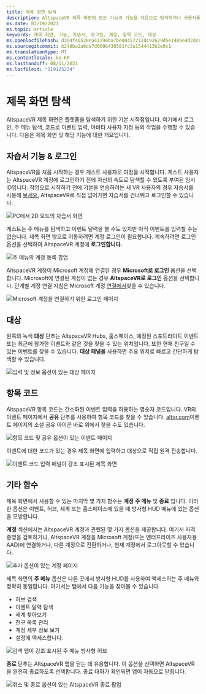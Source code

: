 ```yaml
---
title: 제목 화면 탐색
description: AltspaceVR 제목 화면의 모든 기능과 기능을 처음으로 탐색하거나 사용자를 반환하는 방법을 알아봅니다.
ms.date: 03/19/2021
ms.topic: article
keywords: 제목 화면, 기능, 자습서, 로그인, 계정, 항목 코드, 대상
ms.openlocfilehash: d304f46528ea41296ba7be00457212dc92629d5e1489e4d2dc656622f2a584e3
ms.sourcegitcommit: b248ba2a6da7d669b430581fc3a1544413b2e9c1
ms.translationtype: MT
ms.contentlocale: ko-KR
ms.lasthandoff: 08/11/2021
ms.locfileid: "119125234"
---
```

# <a name="exploring-the-title-screen"></a>제목 화면 탐색

AltspaceVR 제목 화면은 플랫폼을 탐색하기 위한 기본 시작점입니다. 여기에서 로그인, 주 메뉴 탐색, 코드로 이벤트 입력, 아바타 사용자 지정 등의 작업을 수행할 수 있습니다. 다음은 제목 화면 및 해당 기능에 대한 개요입니다. 

## <a name="tutorial-features--login"></a>자습서 기능 & 로그인 

AltspaceVR을 처음 시작하는 경우 게스트 사용자로 여정을 시작합니다. 게스트 사용자는 AltspaceVR 계정에 로그인하기 전에 자신의 속도로 탐색할 수 있도록 부여된 임시 ID입니다. 작업으로 시작하기 전에 기본을 연습하려는 새 VR 사용자의 경우 자습서를 사용해 [보세요.](../tutorials/host-tools-overview.md) AltspaceVR로 직접 넘어가면 자습서를 건너뛰고 로그인할 수 있습니다. 

![PC에서 2D 모드의 자습서 화면](images/title-screen-01.png)

게스트는 주 메뉴를 탐색하고 이벤트 달력을 볼 수도 있지만 아직 이벤트를 입력할 수는 없습니다. 제목 화면 밖으로 이동하려면 계정 로그인이 필요합니다. 계속하려면 로그인 옵션을 선택하여 AltspaceVR 계정에 **로그인합니다.** 

![주 메뉴의 계정 등록 팝업](images/title-screen-03.png)

AltspaceVR 계정이 Microsoft 계정에 연결된 경우 **Microsoft로 로그인** 옵션을 선택합니다. Microsoft에 연결된 계정이 없는 경우 **AltspaceVR로 로그인** 옵션을 선택합니다. 단계별 계정 연결 지침은 Microsoft 계정 [연결에서](../getting-started/linking-microsoft-account.md)찾을 수 있습니다. 

![Microsoft 계정을 연결하기 위한 로그인 페이지](images/title-screen-02.png)

## <a name="destinations"></a>대상 

왼쪽의 녹색 **대상** 단추는 AltspaceVR Hubs, 홈스페이스, 예정된 스포트라이트 이벤트 또는 최근에 참가한 이벤트와 같은 것을 찾을 수 있는 위치입니다. 또한 현재 친구일 수 있는 이벤트를 찾을 수 있습니다. **대상 패널을** 사용하면 주요 위치로 빠르고 간단하게 탐색할 수 있습니다. 

![입력 및 정보 옵션이 있는 대상 페이지](images/title-screen-04.png)

## <a name="entry-code"></a>항목 코드 

AltspaceVR 항목 코드는 간소화된 이벤트 입력을 허용하는 영숫자 코드입니다. VR의 이벤트 페이지에서 **공유** 단추를 사용하여 항목 코드를 찾을 수 있습니다. [altvr.com](https://altvr.com)이벤트 페이지의 소셜 공유 아이콘 바로 위에서 찾을 수도 있습니다. 

![항목 코드 및 공유 옵션이 있는 이벤트 페이지](images/title-screen-05.png)

이벤트에 대한 코드가 있는 경우 제목 화면에 입력하고 대상으로 직접 원격 전송합니다.  

![이벤트 코드 입력 패널이 강조 표시된 제목 화면](images/title-screen-06.png)

## <a name="other-functions"></a>기타 함수 

제목 화면에서 사용할 수 있는 마지막 몇 가지 함수는 **계정** **주 메뉴** 및 **종료** 입니다. 이러한 옵션은 이벤트, 허브, 세계 또는 홈스페이스에 있을 때 방사형 HUD 메뉴에 있는 옵션을 모방합니다. 

**계정** 섹션에서는 AltspaceVR 계정과 관련된 몇 가지 옵션을 제공합니다. 여기서 자격 증명을 검토하거나, AltspaceVR 계정을 Microsoft 계정(또는 엔터프라이즈 사용자용 AAD)에 연결하거나, 다른 계정으로 전환하거나, 현재 계정에서 로그아웃할 수 있습니다. 

![추가 옵션이 있는 계정 페이지](images/title-screen-07.png)

제목 화면의 **주 메뉴** 옵션은 다른 곳에서 방사형 HUD를 사용하여 액세스하는 주 메뉴와 정확히 동일합니다. 여기서는 탭에서 다음 기능을 찾아볼 수 있습니다.

* 허브 검색
* 이벤트 달력 탐색
* 세계 찾아보기
* 친구 목록 관리
* 계정 세부 정보 보기
* 설정에 액세스합니다.

![검색 탭이 강조 표시된 주 메뉴 방사형 허브](images/title-screen-08.png)

**종료** 단추는 AltspaceVR 앱을 닫는 데 유용합니다. 이 옵션을 선택하면 AltspaceVR을 완전히 종료하도록 선택합니다. 종료 대화가 확인되면 앱이 자동으로 닫힙니다. 

![취소 및 종료 옵션이 있는 AltspaceVR 종료 팝업](images/title-screen-09.png)